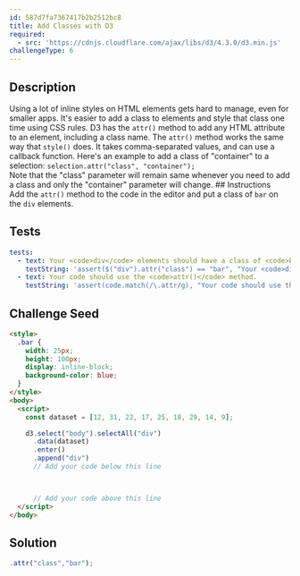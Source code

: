 ```yaml
---
id: 587d7fa7367417b2b2512bc8
title: Add Classes with D3
required:
  - src: 'https://cdnjs.cloudflare.com/ajax/libs/d3/4.3.0/d3.min.js'
challengeType: 6
---
```


## Description
<section id='description'>
Using a lot of inline styles on HTML elements gets hard to manage, even for smaller apps. It's easier to add a class to elements and style that class one time using CSS rules. D3 has the <code>attr()</code> method to add any HTML attribute to an element, including a class name.
The <code>attr()</code> method works the same way that <code>style()</code> does. It takes comma-separated values, and can use a callback function. Here's an example to add a class of "container" to a selection:
<code>selection.attr("class", "container");</code>
</section>
Note that the "class" parameter will remain same whenever you need to add a class and only the "container" parameter will change.
## Instructions
<section id='instructions'>
Add the <code>attr()</code> method to the code in the editor and put a class of <code>bar</code> on the <code>div</code> elements.
</section>

## Tests
<section id='tests'>

```yml
tests:
  - text: Your <code>div</code> elements should have a class of <code>bar</code>.
    testString: 'assert($("div").attr("class") == "bar", "Your <code>div</code> elements should have a class of <code>bar</code>.");'
  - text: Your code should use the <code>attr()</code> method.
    testString: 'assert(code.match(/\.attr/g), "Your code should use the <code>attr()</code> method.");'

```

</section>

## Challenge Seed
<section id='challengeSeed'>

<div id='html-seed'>

```html
<style>
  .bar {
    width: 25px;
    height: 100px;
    display: inline-block;
    background-color: blue;
  }
</style>
<body>
  <script>
    const dataset = [12, 31, 22, 17, 25, 18, 29, 14, 9];

    d3.select("body").selectAll("div")
      .data(dataset)
      .enter()
      .append("div")
      // Add your code below this line



      // Add your code above this line
  </script>
</body>
```

</div>



</section>

## Solution
<section id='solution'>

```js
.attr("class","bar");
```
</section>

